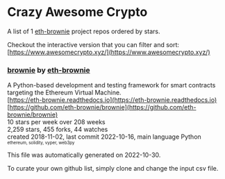 # Crazy Awesome Crypto
A list of 1 [eth-brownie](https://github.com/eth-brownie) project repos ordered by stars.  

Checkout the interactive version that you can filter and sort: 
[https://www.awesomecrypto.xyz/](https://www.awesomecrypto.xyz/)  


### [brownie](https://github.com/eth-brownie/brownie) by [eth-brownie](https://github.com/eth-brownie)  
A Python-based development and testing framework for smart contracts targeting the Ethereum Virtual Machine.  
[https://eth-brownie.readthedocs.io](https://eth-brownie.readthedocs.io)  
[https://github.com/eth-brownie/brownie](https://github.com/eth-brownie/brownie)  
10 stars per week over 208 weeks  
2,259 stars, 455 forks, 44 watches  
created 2018-11-02, last commit 2022-10-16, main language Python  
<sub><sup>ethereum, solidity, vyper, web3py</sup></sub>


This file was automatically generated on 2022-10-30.  

To curate your own github list, simply clone and change the input csv file.  